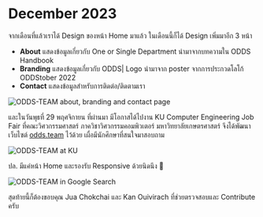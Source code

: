# December 2023

จากเดือนที่แล้วเราได้ Design ของหน้า Home มาแล้ว ในเดือนนี้ก็ได้ Design เพิ่มมาอีก 3 หน้า

- **About** แสดงข้อมูลเกี่ยวกับ One or Single Department นำมาจากบทความใน ODDS Handbook
- **Branding** แสดงข้อมูลเกี่ยวกับ ODDS| Logo นำมาจาก poster จากการประกวดโลโก้ ODDStober 2022
- **Contact** แสดงข้อมูลสำหรับการติดต่อ/ติดตามเรา

![ODDS-TEAM about, branding and contact page](/images/2023/december/odds-team-about-branding-contact.jpeg)

และในวันพุธที่ 29 พฤศจิกายน ที่ผ่านมา มีโอกาสได้ไปงาน KU Computer Engineering Job Fair ที่คณะวิศวกรรมศาสตร์ ภาควิชาวิศวกรรมคอมพิวเตอร์ มหาวิทยาลัยเกษตรศาสตร์ จึงได้พัฒนาเว็บไซต์ [odds.team](https://odds.team) ไว้ด้วย เผื่อมีนักศึกษาที่สนใจมาสอบถาม

![ODDS-TEAM at KU](/images/2023/december/odds-team-in-ku.jpeg)

ปล. มีแค่หน้า Home และรองรับ Responsive ด้วยนิดนึง 📱

![ODDS-TEAM in Google Search](/images/2023/december/odds-team-google-search.jpeg)

สุดท้ายนี้ก็ต้องขอบคุณ <Badge type="info">Jua Chokchai</Badge> และ <Badge type="info">Kan Ouivirach</Badge> ที่ช่วยตรวจสอบและ Contribute ครับ
